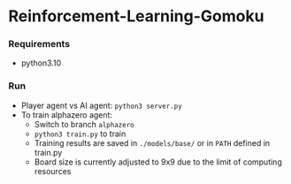 # Reinforcement-Learning-Gomoku

### Requirements

- python3.10

### Run

- Player agent vs AI agent: `python3 server.py`
- To train alphazero agent:
  - Switch to branch `alphazero` 
  - `python3 train.py` to train
  - Training results are saved in `./models/base/` or in `PATH` defined in train.py
  - Board size is currently adjusted to 9x9 due to the limit of computing resources 
